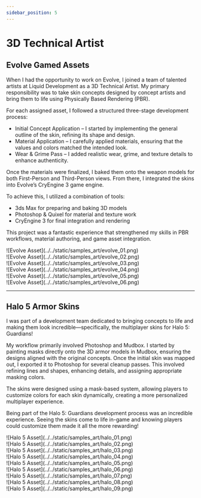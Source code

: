 ```yaml
---
sidebar_position: 5
---
```


# 3D Technical Artist

## Evolve Gamed Assets

When I had the opportunity to work on Evolve, I joined a team of talented artists at Liquid Development as a 3D Technical Artist. My primary responsibility was to take skin concepts designed by concept artists and bring them to life using Physically Based Rendering (PBR).

For each assigned asset, I followed a structured three-stage development process:

- Initial Concept Application – I started by implementing the general outline of the skin, refining its shape and design.
- Material Application – I carefully applied materials, ensuring that the values and colors matched the intended look.
- Wear & Grime Pass – I added realistic wear, grime, and texture details to enhance authenticity.

Once the materials were finalized, I baked them onto the weapon models for both First-Person and Third-Person views. From there, I integrated the skins into Evolve’s CryEngine 3 game engine.

To achieve this, I utilized a combination of tools:

- 3ds Max for preparing and baking 3D models
- Photoshop & Quixel for material and texture work
- CryEngine 3 for final integration and rendering

This project was a fantastic experience that strengthened my skills in PBR workflows, material authoring, and game asset integration.

<div class="gallery">![Evolve Asset](../../static/samples_art/evolve_01.png)</div>
<div class="gallery">![Evolve Asset](../../static/samples_art/evolve_02.png)</div>
<div class="gallery">![Evolve Asset](../../static/samples_art/evolve_03.png)</div>
<div class="gallery">![Evolve Asset](../../static/samples_art/evolve_04.png)</div>
<div class="gallery">![Evolve Asset](../../static/samples_art/evolve_05.png)</div>
<div class="gallery">![Evolve Asset](../../static/samples_art/evolve_06.png)</div>

---

## Halo 5 Armor Skins

I was part of a development team dedicated to bringing concepts to life and making them look incredible—specifically, the multiplayer skins for Halo 5: Guardians!

My workflow primarily involved Photoshop and Mudbox. I started by painting masks directly onto the 3D armor models in Mudbox, ensuring the designs aligned with the original concepts. Once the initial skin was mapped out, I exported it to Photoshop for several cleanup passes. This involved refining lines and shapes, enhancing details, and assigning appropriate masking colors.

The skins were designed using a mask-based system, allowing players to customize colors for each skin dynamically, creating a more personalized multiplayer experience.

Being part of the Halo 5: Guardians development process was an incredible experience. Seeing the skins come to life in-game and knowing players could customize them made it all the more rewarding!

<div class="gallery">![Halo 5 Asset](../../static/samples_art/halo_01.png)</div>
<div class="gallery">![Halo 5 Asset](../../static/samples_art/halo_02.png)</div>
<div class="gallery">![Halo 5 Asset](../../static/samples_art/halo_03.png)</div>
<div class="gallery">![Halo 5 Asset](../../static/samples_art/halo_04.png)</div>
<div class="gallery">![Halo 5 Asset](../../static/samples_art/halo_05.png)</div>
<div class="gallery">![Halo 5 Asset](../../static/samples_art/halo_06.png)</div>
<div class="gallery">![Halo 5 Asset](../../static/samples_art/halo_07.png)</div>
<div class="gallery">![Halo 5 Asset](../../static/samples_art/halo_08.png)</div>
<div class="gallery">![Halo 5 Asset](../../static/samples_art/halo_09.png)</div>
